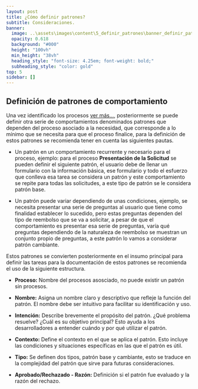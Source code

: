 ```yaml
---
layout: post
title: ¿Cómo definir patrones?
subtitle: Consideraciones.
banner:
  image: ..\assets\images\content\5_definir_patrones\banner_definir_patrones.jpg
  opacity: 0.618
  background: "#000"
  height: "100vh"
  min_height: "38vh"
  heading_style: "font-size: 4.25em; font-weight: bold;"
  subheading_style: "color: gold"
top: 5
sidebar: []
---
```


## Definición de patrones de comportamiento

Una vez identificado los  procesos [ver más...](/2024/10/01/inicio_patrones.html), posteriormente se puede definir otra serie de comportamientos denominados patrones que dependen del proceso asociado a la necesidad, que corresponde a lo mínimo que se necesita para que el proceso finalice, para la definición de estos patrones se recomienda tener en cuenta las siguientes pautas.

- Un patrón en un comportamiento recurrente y necesario para el proceso, ejemplo: para el proceso **Presentación de la Solicitud** se pueden definir el siguiente patrón, el usuario debe de llenar un formulario con la información básica, ese formulario y todo el esfuerzo que conlleva esa tarea se considera un patrón y este comportamiento se repite para todas las solicitudes, a este tipo de patrón se le considera patrón base. 

- Un patrón puede variar dependiendo de unas condiciones, ejemplo, se necesita presentar una serie de preguntas al usuario que tiene como finalidad establecer lo sucedido, pero estas preguntas dependen del tipo de reembolso que se va a solicitar, a pesar de que el comportamiento es presentar esa serie de preguntas, varía qué preguntas dependiendo de la naturaleza de reembolso se muestran un conjunto propio de preguntas, a este patrón lo vamos a considerar patrón cambiante.

Estos patrones se convierten posteriormente en el insumo principal para definir las tareas para la documentación de estos patrones se recomienda el uso de la siguiente estructura.

- **Proceso:** Nombre del procesos asosciado, no puede existir un patrón sin procesos.

- **Nombre:** Asigna un nombre claro y descriptivo que refleje la función del patrón. El nombre debe ser intuitivo para facilitar su identificación y uso.

- **Intención:** Describe brevemente el propósito del patrón. ¿Qué problema resuelve? ¿Cuál es su objetivo principal? Esto ayuda a los desarrolladores a entender cuándo y por qué utilizar el patrón.

- **Contexto:** Define el contexto en el que se aplica el patrón. Esto incluye las condiciones y situaciones específicas en las que el patrón es útil.

- **Tipo:** Se definen dos tipos, patrón base y cambiante, esto se traduce en la complejidad del patrón que sirve para futuras consideraciones. 

- **Aprobado/Rechazado - Razón:** Definición si el patrón fue evaluado y la razón del rechazo.

